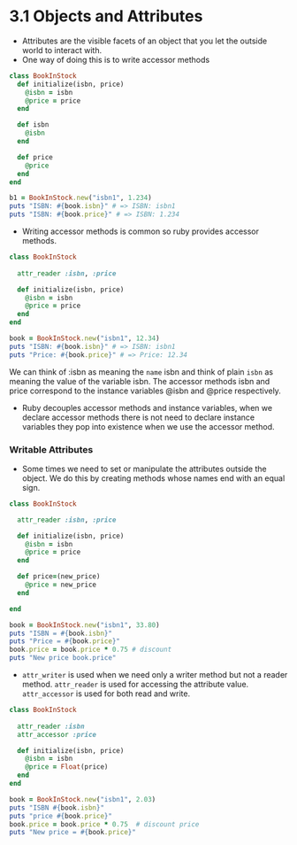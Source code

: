 # 3.1 Objects and Attributes

* Attributes are the visible facets of an object that you let the outside world to interact with.
* One way of doing this is to write accessor methods

```ruby
class BookInStock
  def initialize(isbn, price)
    @isbn = isbn
    @price = price
  end

  def isbn
    @isbn       
  end

  def price
    @price
  end
end

b1 = BookInStock.new("isbn1", 1.234)
puts "ISBN: #{book.isbn}" # => ISBN: isbn1
puts "ISBN: #{book.price}" # => ISBN: 1.234
```
* Writing accessor methods is common so ruby provides accessor methods.

```ruby
class BookInStock
  
  attr_reader :isbn, :price

  def initialize(isbn, price)
    @isbn = isbn
    @price = price
  end
end

book = BookInStock.new("isbn1", 12.34)
puts "ISBN: #{book.isbn}" # => ISBN: isbn1
puts "Price: #{book.price}" # => Price: 12.34
```
  We can think of :isbn as meaning the `name` isbn and think of plain `isbn` as meaning the value of the variable isbn.
  The accessor methods isbn and price correspond to the instance variables @isbn and @price respectively.

* Ruby decouples accessor methods and instance variables, when we declare accessor methods there is not need to declare instance variables they pop into existence when we use the accessor method.

### Writable Attributes

* Some times we need to set or manipulate the attributes outside the object. We do this by creating methods whose names end with an equal sign.

```ruby
class BookInStock

  attr_reader :isbn, :price

  def initialize(isbn, price)
    @isbn = isbn
    @price = price
  end

  def price=(new_price)
    @price = new_price
  end

end

book = BookInStock.new("isbn1", 33.80)
puts "ISBN = #{book.isbn}"
puts "Price = #{book.price}"
book.price = book.price * 0.75 # discount
puts "New price book.price"

```

* `attr_writer` is used when we need only a writer method but not a reader method. `attr_reader` is used for accessing the attribute value. `attr_accessor` is used for both read and write.

```ruby
class BookInStock
  
  attr_reader :isbn
  attr_accessor :price

  def initialize(isbn, price)
    @isbn = isbn
    @price = Float(price)
  end
end

book = BookInStock.new("isbn1", 2.03)
puts "ISBN #{book.isbn}"
puts "price #{book.price}"
book.price = book.price * 0.75  # discount price
puts "New price = #{book.price}"
```
